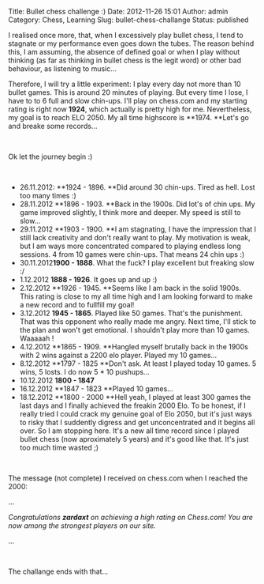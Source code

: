 Title: Bullet chess challenge :)
Date: 2012-11-26 15:01
Author: admin
Category: Chess, Learning
Slug: bullet-chess-challange
Status: published

I realised once more, that, when I excessively play bullet chess, I tend
to stagnate or my performance even goes down the tubes. The reason
behind this, I am assuming, the absence of defined goal or when I play
without thinking (as far as thinking in bullet chess is the legit word)
or other bad behaviour, as listening to music...

Therefore, I will try a little experiment: I play every day not more
than 10 bullet games. This is around 20 minutes of playing. But every
time I lose, I have to to 6 full and slow chin-ups. I'll play on
chess.com and my starting rating is right now **1924**, which actually
is pretty high for me. Nevertheless, my goal is to reach ELO 2050. My
all time highscore is **1974. **Let's go and breake some records...

 

Ok let the journey begin :)

 

-   26.11.2012: **1924 - 1896. **Did around 30 chin-ups. Tired as hell.
    Lost too many times :)
-   28.11.2012 **1896 - 1903. **Back in the 1900s. Did lot's of chin
    ups. My game improved slightly, I think more and deeper. My speed is
    still to slow...
-   29.11.2012 **1903 - 1900. **I am stagnating, I have the impression
    that I still lack creativity and don't really want to play. My
    motivation is weak, but I am ways more concentrated compared to
    playing endless long sessions. 4 from 10 games were chin-ups. That
    means 24 chin ups :)
-   30.11.2012**1900 - 1888**. What the fuck? I play excellent but
    freaking slow :/
-   1.12.2012 **1888 - 1926**. It goes up and up :)
-   2.12.2012 **1926 - 1945. **Seems like I am back in the solid 1900s.
    This rating is close to my all time high and I am looking forward to
    make a new record and to fullfill my goal!
-   3.12.2012 **1945 - 1865**. Played like 50 games. That's the
    punishment. That was this opponent who really made me angry. Next
    time, I'll stick to the plan and won't get emotional. I shouldn't
    play more than 10 games. Waaaaah !
-   4.12.2012 **1865 - 1909. **Hangled myself brutally back in the 1900s
    with 2 wins against a 2200 elo player. Played my 10 games...
-   8.12.2012 **1797 - 1825 **Don't ask. At least I played today 10
    games. 5 wins, 5 losts. I do now 5 \* 10 pushups...
-   10.12.2012 **1800 - 1847**
-   16.12.2012 **1847 - 1823 **Played 10 games...
-   18.12.2012 **1800 - 2000 **Hell yeah, I played at least 300 games
    the last days and I finally achieved the freakin 2000 Elo. To be
    honest, if I really tried I could crack my genuine goal of Elo 2050,
    but it's just ways to risky that I suddently digress and get
    unconcentrated and it begins all over. So I am stopping here. It's a
    new all time record since I played bullet chess (now aproximately 5
    years) and it's good like that. It's just too much time wasted ;)

 

The message (not complete) I received on chess.com when I reached the
2000:

...

*Congratulations **zardaxt** on achieving a high rating on Chess.com!
You are now among the strongest players on our site.*

...

 

The challange ends with that...

 

 

 
